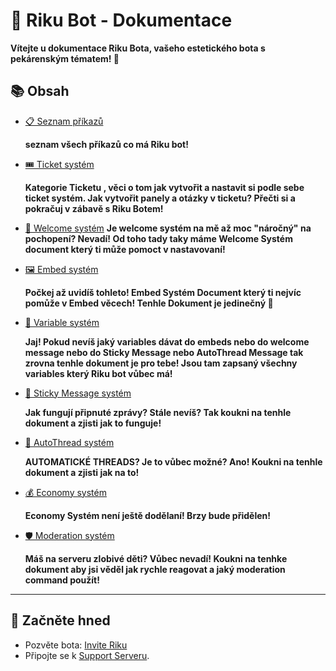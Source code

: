# 🍪 Riku Bot - Dokumentace  

__Vítejte u dokumentace Riku Bota, vašeho estetického bota s pekárenským tématem! 🧁__

## 📚 Obsah  
- [📋 Seznam příkazů](commands.md)

  **seznam všech příkazů co má Riku bot!** 
- [🎟️ Ticket systém](ticket-system.md)

  **Kategorie Ticketu , věci o tom jak vytvořit a nastavit si podle sebe ticket systém. Jak vytvořit panely a otázky v ticketu? Přečti si a pokračuj v zábavě s Riku Botem!**
- [👋 Welcome systém](welcome-system.md)
  **Je welcome systém na mě až moc "náročný" na pochopení? Nevadí! Od toho tady taky máme Welcome Systém document který ti může pomoct v nastavovaní!**
- [🖼️ Embed systém](embed-system.md)

  **Počkej až uvidíš tohleto! Embed Systém Document který ti nejvíc pomůže v Embed věcech! Tenhle Dokument je jedinečný 🤩**
- [🔧 Variable systém](variable-system.md)

  **Jaj! Pokud nevíš jaký variables dávat do embeds nebo do welcome message nebo do Sticky Message nebo AutoThread Message tak zrovna tenhle dokument je pro tebe! Jsou tam zapsaný všechny variables který Riku bot vůbec má!**
- [📌 Sticky Message systém](sticky-message.md)

  **Jak fungují připnuté zprávy? Stále nevíš? Tak koukni na tenhle dokument a zjisti jak to funguje!**
- [📂 AutoThread systém](autothread-system.md)

  **AUTOMATICKÉ THREADS? Je to vůbec možné? __Ano!__ Koukni na tenhle dokument a zjisti jak na to!**
- [💰 Economy systém](index.md)

  **Economy Systém není ještě dodělaní! Brzy bude přidělen!**  
- [🛡️ Moderation systém](moderation-system.md)

  **Máš na serveru zlobivé děti? Vůbec nevadí! Koukni na tenhke dokument aby jsi věděl jak rychle reagovat a jaký moderation command použít!**

---

## 🌟 Začněte hned
- Pozvěte bota: [Invite Riku](https://discord.com/oauth2/authorize?client_id=YOUR_CLIENT_ID)  
- Připojte se k [Support Serveru](https://discord.gg/vFzPeBCrtg).  
